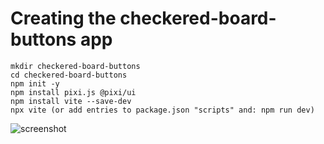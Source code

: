 # Creating the checkered-board-buttons app

    mkdir checkered-board-buttons
    cd checkered-board-buttons
    npm init -y
    npm install pixi.js @pixi/ui
    npm install vite --save-dev
    npx vite (or add entries to package.json "scripts" and: npm run dev)

![screenshot](https://raw.github.com/afarber/pixi-questions/master/checkered-board-buttons/screenshot.png)
